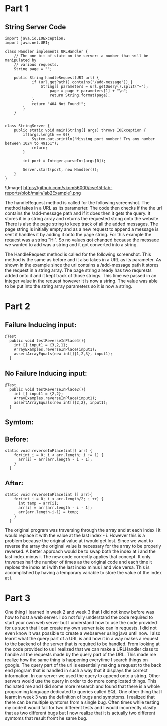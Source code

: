 # Part 1

 ## String Server Code

```
import java.io.IOException;
import java.net.URI;

class Handler implements URLHandler {
    // The one bit of state on the server: a number that will be manipulated by
    // various requests.
    String page = "";

    public String handleRequest(URI url) {
            if (url.getPath().contains("/add-message")) {
                String[] parameters = url.getQuery().split("=");
                    page = page + parameters[1] + "\n";
                    return String.format(page);
            }
            return "404 Not Found!";
        }
    }


class StringServer {
    public static void main(String[] args) throws IOException {
        if(args.length == 0){
            System.out.println("Missing port number! Try any number between 1024 to 49151");
            return;
        }

        int port = Integer.parseInt(args[0]);

        Server.start(port, new Handler());
    }
}
```

![Image] https://github.com/vkom56000/cse15l-lab-reports/blob/main/lab2Example1.png 

The handleRequest method is called for the following screenshot. The method takes in a URL as its paramerter. The code then checks if the the url contains the /add-message path and if it does then it gets the query. It stores it in a string array and returns the requested string onto the website. There is also the page string to keep track of all the added messages. The page string is initially empty and as a new request to append a message is sent it handles it by adding it onto the page string. For this example the request was a string "Hi". So no values got changed because the message we wanted to add was a string and it got converted into a string. 

The HandleRequest method is called for the following screenshot. This method is the same as before and it also takes in a URL as its parameter. As shown in the example since the url contains a /add-message path it stores the request in a string array. The page string already has two requrests added onto it and it kept track of those strings. This time we passed in an integer value in the request however it is now a string. The value was able to be put into the string array parameters so it is now a string. 

# Part 2

## Failure Inducing input:
```
@Test
  public void testReverseInPlace4(){
    int [] input1 = {3,2,1};
    ArrayExamples.reverseInPlace(input1);
    assertArrayEquals(new int[]{1,2,3}, input1);
  }
```

## No Failure Inducing input:
```
@Test
  public void testReverseInPlace2(){
    int [] input1 = {2,2};
    ArrayExamples.reverseInPlace(input1);
    assertArrayEquals(new int[]{2,2}, input1);
  }
```

## Symtom: 



## Before: 
```
static void reverseInPlace(int[] arr) {
    for(int i = 0; i < arr.length; i += 1) {
      arr[i] = arr[arr.length - i - 1];
    }
  }
```

## After: 
```
static void reverseInPlace(int [] arr){
    for(int i = 0; i < arr.length/2; i ++) {
      int temp = arr[i];
      arr[i] = arr[arr.length - i - 1];
      arr[arr.length-i-1] = temp;
    }
  }
```

The original program was traversing through the array and at each index i it would replace it with the value at the last index - i. However this is a problem because the original value at i would get lost. Since we want to reverse the array the original value is necessary for the array to be properly reversed. A better approach would be to swap both the index at i and the last index minus i. The new code correctly applies that concept. It only traverses half the number of times as the original code and each time it replces the index at i with the last index minus i and vice versa. This is accomplished by having a temporary variable to store the value of the index at i. 

# Part 3 

One thing I learned in week 2 and week 3 that I did not know before was how to host a web server. I do not fully understand the code required to start your own web server but I understand how to use the code provided for us such that I can create my own server take can in requests. I did not even know it was possible to create a webserver using java until now. I also learnt what the query part of a URL is and how it in a way makes a request to the backend of the server that is required to be handled. From looking at the code provided to us I realized that we can make a URLHandler class to handle all the requests made by the query part of the URL. This made me realize how the same thing is happening everytime I search things on google. The query part of the url is essentially making a request to the back end program that is handled in such a  way that it displays the correct information. In our server we used the query to append onto a string. Other servers would use the query in order to do more complicated things. This facinated me and I did some more research and found that there is a whole programing language dedicated to queries called SQL. One other thing that I learnt in week 3 was the definition of bugs and symptoms. I realized that there can be multiple symtoms from a single bug. Often times while testing my code it would fail for two different tests and I would incorrectly clasify that as two different bugs but I now realize that it is actually two different symtoms that result fromt he same bug. 
